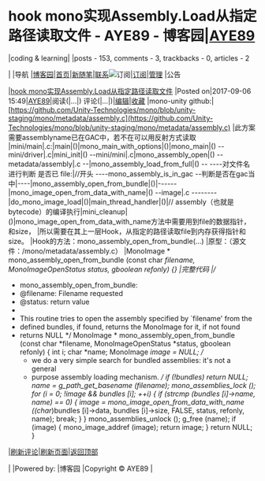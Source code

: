 
# hook mono实现Assembly.Load从指定路径读取文件 - AYE89 - 博客园|[AYE89](https://www.cnblogs.com/eniac1946/)
|coding & learning|
|posts - 153, comments - 3, trackbacks - 0, articles - 2

|
|导航
|[博客园](https://www.cnblogs.com/)|[首页](https://www.cnblogs.com/eniac1946/)|[新随笔](https://i.cnblogs.com/EditPosts.aspx?opt=1)|[联系](https://msg.cnblogs.com/send/AYE89)![订阅](//www.cnblogs.com/images/xml.gif)|[订阅](https://www.cnblogs.com/eniac1946/rss)|[管理](https://i.cnblogs.com/)
|公告


|[hook mono实现Assembly.Load从指定路径读取文件](https://www.cnblogs.com/eniac1946/p/7485173.html)
|Posted on|2017-09-06 15:49|[AYE89](https://www.cnblogs.com/eniac1946/)|阅读(|...|) 评论(|...|)|[编辑](https://i.cnblogs.com/EditPosts.aspx?postid=7485173)|[收藏](#)
|mono-unity github:|[https://github.com/Unity-Technologies/mono/blob/unity-staging/mono/metadata/assembly.c](https://github.com/Unity-Technologies/mono/blob/unity-staging/mono/metadata/assembly.c)
|此方案需要assemblyname已在GAC中，若不在可以用反射方式读取
|mini/main|.c:|main|()|mono_main_with_options|()|mono_main|()    --mini/driver|.c|mini_init|()    --mini/mini|.c|mono_assembly_open|()    --metadata/assembly|.c
            --|mono_assembly_load_from_full|() --
            ----对文件名进行判断 是否已 file:|//开头
            ----mono_assembly_is_in_gac --判断是否在gac当中|----|mono_assembly_open_from_bundle|()|------|mono_image_open_from_data_with_name|()  --image|.c
            --------|do_mono_image_load|()|main_thread_handler|()|// assembly（也就是bytecode）的编译执行|mini_cleanup|()|mono_image_open_from_data_with_name方法中需要用到file的数据指针，和size，
|所以需要在其上一层Hook，从指定的路径读取file到内存获得指针和size。
|Hook的方法：mono_assembly_open_from_bundle(...)
|原型：（源文件：/mono/metadata/assembly.c）
|MonoImage *
mono_assembly_open_from_bundle (const char *filename, MonoImageOpenStatus *status, gboolean refonly)
{}
|完整代码
|/** 
 * mono_assembly_open_from_bundle:
 * @filename: Filename requested
 * @status: return value
 *
 * This routine tries to open the assembly specified by `filename' from the
 * defined bundles, if found, returns the MonoImage for it, if not found
 * returns NULL
 */
MonoImage *
mono_assembly_open_from_bundle (const char *filename, MonoImageOpenStatus *status, gboolean refonly)
{
	int i;
	char *name;
	MonoImage *image = NULL;
	/*
	 * we do a very simple search for bundled assemblies: it's not a general 
	 * purpose assembly loading mechanism.
	 */
	if (!bundles)
		return NULL;
	name = g_path_get_basename (filename);
	mono_assemblies_lock ();
	for (i = 0; !image && bundles [i]; ++i) {
		if (strcmp (bundles [i]->name, name) == 0) {
			image = mono_image_open_from_data_with_name ((char*)bundles [i]->data, bundles [i]->size, FALSE, status, refonly, name);
			break;
		}
	}
	mono_assemblies_unlock ();
	g_free (name);
	if (image) {
		mono_image_addref (image);
		return image;
	}
	return NULL;
}







|[刷新评论](javascript:void(0);)|[刷新页面](#)|[返回顶部](#top)






|
|Powered by:
|博客园
|Copyright © AYE89
|
